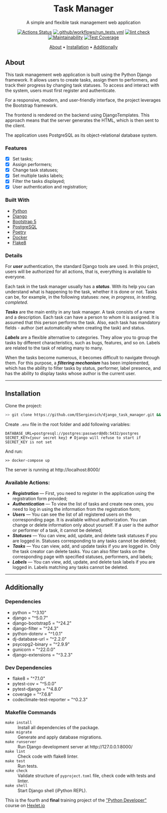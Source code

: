 <div align="center">

<h1>Task Manager</h1>

<p>
A simple and flexible task management web application
</p>

[![Actions Status](https://github.com/ESergievich/django_task_manager/actions/workflows/hexlet-check.yml/badge.svg)](https://github.com/ESergievich/django_task_manager/actions)
[![.github/workflows/run_tests.yml](https://github.com/ESergievich/django_task_manager/actions/workflows/run_tests.yml/badge.svg)](https://github.com/ESergievich/django_task_manager/actions/workflows/run_tests.yml)
[![lint check](https://github.com/ESergievich/django_task_manager/actions/workflows/lint_check.yml/badge.svg)](https://github.com/ESergievich/django_task_manager/actions/workflows/lint_check.yml)
[![Maintainability](https://api.codeclimate.com/v1/badges/8fa283d0e884378e630a/maintainability)](https://codeclimate.com/github/ESergievich/django_task_manager/maintainability)
[![Test Coverage](https://api.codeclimate.com/v1/badges/8fa283d0e884378e630a/test_coverage)](https://codeclimate.com/github/ESergievich/django_task_manager/test_coverage)

<p>

<a href="#about">About</a> •
<a href="#installation">Installation</a> •
<a href="#additionally">Additionally</a> 

</p>

</div>

## About

This task management web application is built using the Python Django framework. It allows users to create tasks, assign them to performers, and track their progress by changing task statuses. To access and interact with the system, users must first register and authenticate.

For a responsive, modern, and user-friendly interface, the project leverages the Bootstrap framework.

The frontend is rendered on the backend using DjangoTemplates. This approach means that the server generates the HTML, which is then sent to the client.

The application uses PostgreSQL as its object-relational database system.


### Features

* [x] Set tasks;
* [x] Assign performers;
* [x] Change task statuses;
* [x] Set multiple tasks labels;
* [x] Filter the tasks displayed;
* [x] User authentication and registration;

### Built With

* [Python](https://www.python.org/)
* [Django](https://www.djangoproject.com/)
* [Bootstrap 5](https://getbootstrap.com/)
* [PostgreSQL](https://www.postgresql.org/)
* [Poetry](https://python-poetry.org/)
* [Docker](https://www.docker.com/)
* [Flake8](https://flake8.pycqa.org/en/latest/)

### Details

For **_user_** authentication, the standard Django tools are used. In this project, users will be authorized for all actions, that is, everything is available to everyone.

Each task in the task manager usually has a **_status_**. With its help you can understand what is happening to the task, whether it is done or not. Tasks can be, for example, in the following statuses: _new, in progress, in testing, completed_.

**_Tasks_** are the main entity in any task manager. A task consists of a name and a description. Each task can have a person to whom it is assigned. It is assumed that this person performs the task. Also, each task has mandatory fields - author (set automatically when creating the task) and status.

**_Labels_** are a flexible alternative to categories. They allow you to group the tasks by different characteristics, such as bugs, features, and so on. Labels are related to the task of relating many to many.

When the tasks become numerous, it becomes difficult to navigate through them. For this purpose, a **_filtering mechanism_** has been implemented, which has the ability to filter tasks by status, performer, label presence, and has the ability to display tasks whose author is the current user.

---

## Installation


Clone the project:
```bash
>> git clone https://github.com/ESergievich/django_task_manager.git && cd django_task_manager
```

Create `.env` file in the root folder and add following variables:
```dotenv
DATABASE_URL=postgresql://postgres:password@db:5432/postgres
SECRET_KEY={your secret key} # Django will refuse to start if SECRET_KEY is not set
```

And run:
```shell
>> docker-compose up
```

The server is running at http://localhost:8000/

### Available Actions:

- **_Registration_** — First, you need to register in the application using the registration form provided;
- **_Authentication_** — To view the list of tasks and create new ones, you need to log in using the information from the registration form;
- **_Users_** — You can see the list of all registered users on the corresponding page. It is available without authorization. You can change or delete information only about yourself. If a user is the author or performer of a task, it cannot be deleted;
- **_Statuses_** — You can view, add, update, and delete task statuses if you are logged in. Statuses corresponding to any tasks cannot be deleted;
- **_Tasks_** — You can view, add, and update tasks if you are logged in. Only the task creator can delete tasks. You can also filter tasks on the corresponding page with specified statuses, performers, and labels;
- **_Labels_** — You can view, add, update, and delete task labels if you are logged in. Labels matching any tasks cannot be deleted.

---

## Additionally

### Dependencies

* python = "^3.10"
* django = "^5.0.7"
* django-bootstrap5 = "^24.2"
* django-filter = "^24.3"
* python-dotenv = "^1.0.1"
* dj-database-url = "^2.2.0"
* psycopg2-binary = "^2.9.9"
* gunicorn = "^22.0.0"
* django-extensions = "^3.2.3"

### Dev Dependencies

* flake8 = "^7.1.0"
* pytest-cov = "^5.0.0"
* pytest-django = "^4.8.0"
* coverage = "^7.6.8"
* codeclimate-test-reporter = "^0.2.3"

### Makefile Commands

<dl>
    <dt><code>make install</code></dt>
    <dd>Install all dependencies of the package.</dd>
    <dt><code>make migrate</code></dt>
    <dd>Generate and apply database migrations.</dd>
    <dt><code>make runserver</code></dt>
    <dd>Run Django development server at http://127.0.0.1:8000/</dd>
    <dt><code>make lint</code></dt>
    <dd>Check code with flake8 linter.</dd>
    <dt><code>make test</code></dt>
    <dd>Run tests.</dd>
    <dt><code>make check</code></dt>
    <dd>Validate structure of <code>pyproject.toml</code> file, check code with tests and linter.</dd>
    <dt><code>make shell</code></dt>
    <dd>Start Django shell (iPython REPL).</dd>
</dl>


This is the fourth and **final** training project of the ["Python Developer"](https://ru.hexlet.io/programs/python) course on [Hexlet.io](https://hexlet.io)
